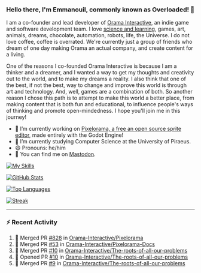 ### Hello there, I'm Emmanouil, commonly known as Overloaded! 👋
I am a co-founder and lead developer of [Orama Interactive](https://www.orama-interactive.com/), an indie game and software development team. I love [science and learning](https://github.com/OverloadedOrama/KnowledgeBase), games, art, animals, dreams, chocolate, automation, robots, life, the Universe. I do not love coffee, coffee is overrated. We're currently just a group of friends who dream of one day making Orama an actual company, and create content for a living.

One of the reasons I co-founded Orama Interactive is because I am a thinker and a dreamer, and I wanted a way to get my thoughts and creativity out to the world, and to make my dreams a reality. I also think that one of the best, if not the best, way to change and improve this world is through art and technology. And, well, games are a combination of both. So another reason I chose this path is to attempt to make this world a better place, from making content that is both fun and educational, to influence people's ways of thinking and promote open-mindedness. I hope you'll join me in this journey!

- 🔭 I’m currently working on [Pixelorama, a free an open source sprite editor](https://github.com/Orama-Interactive/Pixelorama), made entirely with the Godot Engine!
- 🌱 I’m currently studying Computer Science at the University of Piraeus.
- 😄 Pronouns: he/him
- 🐘 You can find me on <a rel="me" href="https://mastodon.social/@Overloaded">Mastodon</a>.

[![My Skills](https://skillicons.dev/icons?i=godot,py,cpp,cs,git,linux,html)](https://skillicons.dev)

[![GitHub Stats](https://github-readme-stats.vercel.app/api/?username=OverloadedOrama&count_private=true&show_icons=true&theme=merko)](https://github.com/anuraghazra/github-readme-stats)

[![Top Languages](https://github-readme-stats.vercel.app/api/top-langs/?username=OverloadedOrama&count_private=true&layout=compact&theme=merko)](https://github.com/anuraghazra/github-readme-stats)

[![Streak](https://github-readme-streak-stats.herokuapp.com/?user=OverloadedOrama&theme=vision-friendly-dark)](https://git.io/streak-stats)

---

### :zap: Recent Activity

<!--START_SECTION:activity-->
1. 🎉 Merged PR [#828](https://github.com/Orama-Interactive/Pixelorama/pull/828) in [Orama-Interactive/Pixelorama](https://github.com/Orama-Interactive/Pixelorama)
2. 🎉 Merged PR [#53](https://github.com/Orama-Interactive/Pixelorama-Docs/pull/53) in [Orama-Interactive/Pixelorama-Docs](https://github.com/Orama-Interactive/Pixelorama-Docs)
3. 🎉 Merged PR [#10](https://github.com/Orama-Interactive/The-roots-of-all-our-problems/pull/10) in [Orama-Interactive/The-roots-of-all-our-problems](https://github.com/Orama-Interactive/The-roots-of-all-our-problems)
4. 💪 Opened PR [#10](https://github.com/Orama-Interactive/The-roots-of-all-our-problems/pull/10) in [Orama-Interactive/The-roots-of-all-our-problems](https://github.com/Orama-Interactive/The-roots-of-all-our-problems)
5. 🎉 Merged PR [#9](https://github.com/Orama-Interactive/The-roots-of-all-our-problems/pull/9) in [Orama-Interactive/The-roots-of-all-our-problems](https://github.com/Orama-Interactive/The-roots-of-all-our-problems)
<!--END_SECTION:activity-->

<!--
**OverloadedOrama/OverloadedOrama** is a ✨ _special_ ✨ repository because its `README.md` (this file) appears on your GitHub profile.

Here are some ideas to get you started:

- 👯 I’m looking to collaborate on ...
- 🤔 I’m looking for help with ...
- 💬 Ask me about ...
- 📫 How to reach me: ...
- ⚡ Fun fact: ...
-->
